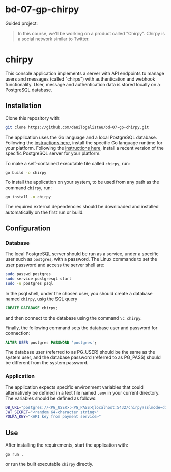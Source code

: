 # bd-07-gp-chirpy

Guided project:
> In this course, we'll be working on a product called "Chirpy". Chirpy is a social network similar to Twitter.

# chirpy

This console application implements a server with API endpoints to manage users and messages (called "chirps") with authentication and webhook functionality. User, message and authentication data is stored locally on a PostgreSQL database.

## Installation

Clone this repository with:

```bash
git clone https://github.com/danilogalisteu/bd-07-gp-chirpy.git
```

The application uses the Go language and a local PostgreSQL database.
Following the [instructions here](https://go.dev/doc/install), install the specific Go language runtime for your platform.
Following the [instructions here](https://www.postgresql.org/download/), install a recent version of the specific PostgreSQL server for your platform.

To make a self-contained executable file called `chirpy`, run:

```bash
go build -o chirpy
```

To install the application on your system, to be used from any path as the command `chirpy`, run:

```bash
go install -o chirpy
```

The required external dependencies should be downloaded and installed automatically on the first run or build.

## Configuration

### Database

The local PostgreSQL server should be run as a service, under a specific user such as `postgres`, with a password.
The Linux commands to set the user password and access the server shell are:
```bash
sudo passwd postgres
sudo service postgresql start
sudo -u postgres psql
```

In the psql shell, under the chosen user, you should create a database named `chirpy`, usig the SQL query
```sql
CREATE DATABASE chirpy;
```
and then connect to the database using the command `\c chirpy`.

Finally, the following command sets the database user and password for connection:
```sql
ALTER USER postgres PASSWORD 'postgres';
```
The database user (referred to as PG_USER) should be the same as the system user, and the database password (referred to as PG_PASS) should be different from the system password.

### Application

The application expects specific environment variables that could alternatively be defined in a text file named `.env` in your current directory.
The variables should be defined as follows:
```bash
DB_URL="postgres://<PG_USER>:<PG_PASS>@localhost:5432/chirpy?sslmode=disable"
JWT_SECRET="<random 64-character string>"
POLKA_KEY="<API key from payment service>"
```

## Use

After installing the requirements, start the application with:

```bash
go run .
```

or run the built executable `chirpy` directly.

